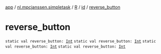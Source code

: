 [app](../../../index.md) / [nl.mpcjanssen.simpletask](../../index.md) / [R](../index.md) / [id](index.md) / [reverse_button](.)

# reverse_button

`static val reverse_button: `[`Int`](https://kotlinlang.org/api/latest/jvm/stdlib/kotlin/-int/index.html)
`static val reverse_button: `[`Int`](https://kotlinlang.org/api/latest/jvm/stdlib/kotlin/-int/index.html)
`static val reverse_button: `[`Int`](https://kotlinlang.org/api/latest/jvm/stdlib/kotlin/-int/index.html)
`static val reverse_button: `[`Int`](https://kotlinlang.org/api/latest/jvm/stdlib/kotlin/-int/index.html)